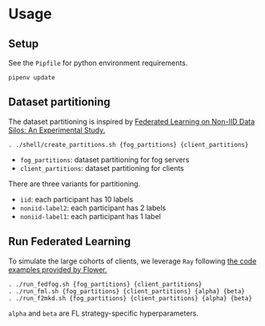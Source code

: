 # Usage
## Setup
See the `Pipfile` for python environment requirements.
```
pipenv update
```

## Dataset partitioning
The dataset partitioning is inspired by [Federated Learning on Non-IID Data Silos: An Experimental Study.](https://arxiv.org/pdf/2102.02079.pdf)

```
. ./shell/create_partitions.sh {fog_partitions} {client_partitions}
```
* `fog_partitions`: dataset partitioning for fog servers 
* `client_partitions`: dataset partitioning for clients

There are three variants for partitioning.
* `iid`: each participant has 10 labels
* `noniid-label2`: each participant has 2 labels
* `noniid-label1`: each participant has 1 label

## Run Federated Learning
To simulate the large cohorts of clients, we leverage `Ray` following [the code examples provided by Flower.](https://github.com/adap/flower/tree/main/examples/simulation_pytorch)
```
. ./run_fedfog.sh {fog_partitions} {client_partitions}
. ./run_fml.sh {fog_partitions} {client_partitions} {alpha} {beta}
. ./run_f2mkd.sh {fog_partitions} {client_partitions} {alpha} {beta}
```
`alpha` and `beta` are FL strategy-specific hyperparameters.